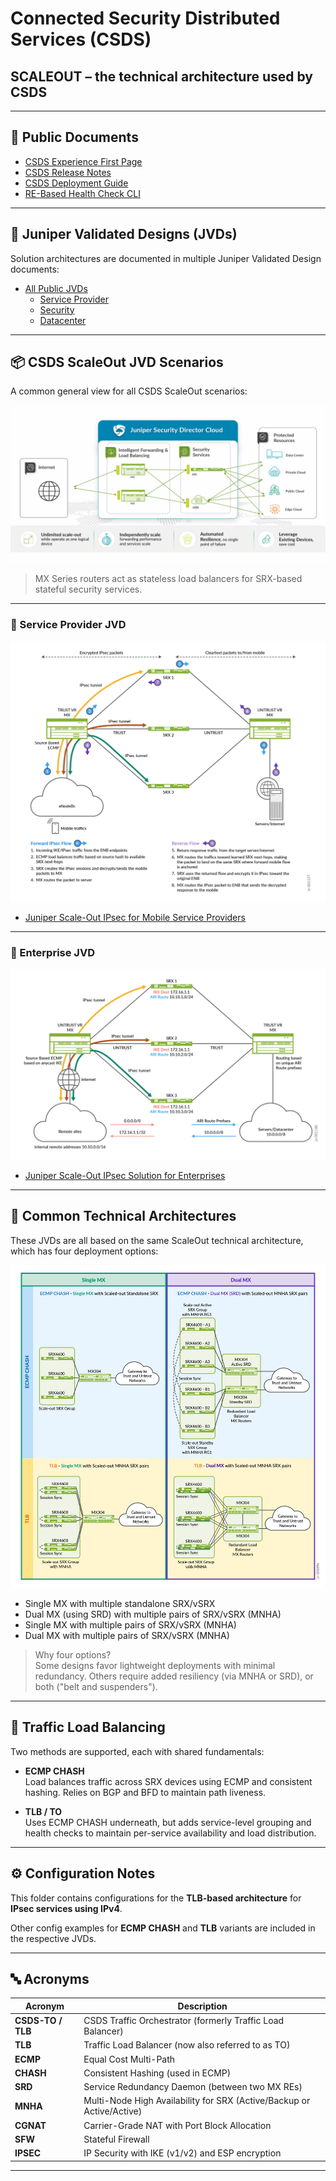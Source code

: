 # Connected Security Distributed Services (CSDS)

## SCALEOUT – the technical architecture used by CSDS

---

## 📄 Public Documents

- [CSDS Experience First Page](https://www.juniper.net/documentation/product/us/en/connected-security-distributed-services/)
- [CSDS Release Notes](https://www.juniper.net/documentation/us/en/software/connected-security-distributed-services/csds-release-notes/index.html)
- [CSDS Deployment Guide](https://www.juniper.net/documentation/us/en/software/connected-security-distributed-services/csds-deploy/index.html)
- [RE-Based Health Check CLI](https://www.juniper.net/documentation/us/en/software/junos/cli-reference/topics/ref/statement/routing-engine-mode-edit-services-traffic-load-balance.html)

---

## 📘 Juniper Validated Designs (JVDs)

Solution architectures are documented in multiple Juniper Validated Design documents:

- [All Public JVDs](https://www.juniper.net/documentation/validated-designs/)
  - [Service Provider](https://www.juniper.net/documentation/validated-designs/us/en/service-provider-edge/)
  - [Security](https://www.juniper.net/documentation/validated-designs/us/en/security/)
  - [Datacenter](https://www.juniper.net/documentation/validated-designs/us/en/data-center/)

---

## 📦 CSDS ScaleOut JVD Scenarios

A common general view for all CSDS ScaleOut scenarios:

![CSDS topology](images/CSDS-general.png)

> MX Series routers act as stateless load balancers for SRX-based stateful security services.

---

### 🚀 Service Provider JVD

![ScaleOut SP IPsec topology](images/scaleout-ipsec-sp.png)

- [Juniper Scale-Out IPsec for Mobile Service Providers](https://www.juniper.net/documentation/us/en/software/jvd/jvd-scale-out-IPsec-solution-for-mobile-service-providers/index.html)

---

### 🏢 Enterprise JVD

![ScaleOut ENT IPsec topology](images/scaleout-ipsec-ent.png)

- [Juniper Scale-Out IPsec Solution for Enterprises](https://www.juniper.net/documentation/us/en/software/jvd/jvd-scale-out-ipsec-solution-for-enterprises/index.html)

---

## 🧩 Common Technical Architectures

These JVDs are all based on the same ScaleOut technical architecture, which has four deployment options:

![CSDS ScaleOut architectures](images/ScaleOut-COMMON-architectures.png)

- Single MX with multiple standalone SRX/vSRX
- Dual MX (using SRD) with multiple pairs of SRX/vSRX (MNHA)
- Single MX with multiple pairs of SRX/vSRX (MNHA)
- Dual MX with multiple pairs of SRX/vSRX (MNHA)

> Why four options?  
Some designs favor lightweight deployments with minimal redundancy. Others require added resiliency (via MNHA or SRD), or both ("belt and suspenders").

---

## 🔁 Traffic Load Balancing

Two methods are supported, each with shared fundamentals:

- **ECMP CHASH**  
  Load balances traffic across SRX devices using ECMP and consistent hashing. Relies on BGP and BFD to maintain path liveness.

- **TLB / TO**  
  Uses ECMP CHASH underneath, but adds service-level grouping and health checks to maintain per-service availability and load distribution.

---

## ⚙️ Configuration Notes

This folder contains configurations for the **TLB-based architecture** for **IPsec services using IPv4**.

Other config examples for **ECMP CHASH** and **TLB** variants are included in the respective JVDs.

---

## 🔤 Acronyms

| Acronym | Description |
|---------|-------------|
| **CSDS-TO / TLB** | CSDS Traffic Orchestrator (formerly Traffic Load Balancer) |
| **TLB** | Traffic Load Balancer (now also referred to as TO) |
| **ECMP** | Equal Cost Multi-Path |
| **CHASH** | Consistent Hashing (used in ECMP) |
| **SRD** | Service Redundancy Daemon (between two MX REs) |
| **MNHA** | Multi-Node High Availability for SRX (Active/Backup or Active/Active) |
| **CGNAT** | Carrier-Grade NAT with Port Block Allocation |
| **SFW** | Stateful Firewall |
| **IPSEC** | IP Security with IKE (v1/v2) and ESP encryption |

---
